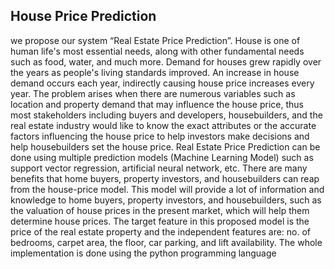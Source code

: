 House Price Prediction
--------------------------------------------
we propose our system “Real Estate Price Prediction”. House is one of 
human life's most essential needs, along with other fundamental needs such as food, 
water, and much more. Demand for houses grew rapidly over the years as people's living 
standards improved. An increase in house demand occurs each year, indirectly causing 
house price increases every year. The problem arises when there are numerous variables 
such as location and property demand that may influence the house price, thus most 
stakeholders including buyers and developers, housebuilders, and the real estate industry 
would like to know the exact attributes or the accurate factors influencing the house price 
to help investors make decisions and help housebuilders set the house price. Real Estate 
Price Prediction can be done using multiple prediction models (Machine Learning Model) 
such as support vector regression, artificial neural network, etc. There are many benefits 
that home buyers, property investors, and housebuilders can reap from the house-price 
model. This model will provide a lot of information and knowledge to home buyers, 
property investors, and housebuilders, such as the valuation of house prices in the present
market, which will help them determine house prices. The target feature in this proposed 
model is the price of the real estate property and the independent features are: no. of 
bedrooms, carpet area, the floor, car parking, and lift availability. The whole 
implementation is done using the python programming language
